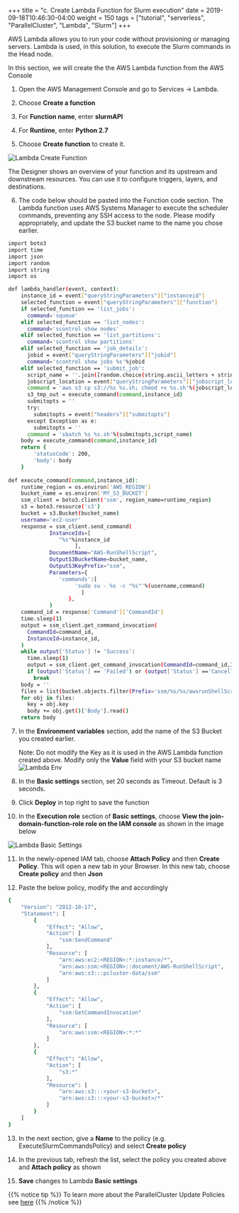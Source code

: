 +++
title = "c. Create Lambda Function for Slurm execution"
date = 2019-09-18T10:46:30-04:00
weight = 150
tags = ["tutorial", "serverless", "ParallelCluster", "Lambda", "Slurm"]
+++


AWS Lambda allows you to run your code without provisioning or managing servers. Lambda is used, in this solution, to execute the Slurm commands in the Head node. 

In this section, we will create the the AWS Lambda function from the AWS Console

1. Open the AWS Management Console and go to Services -> Lambda.

2. Choose **Create a function** 

3. For **Function name**, enter **slurmAPI**

4. For **Runtime**, enter **Python 2.7**

5. Choose **Create function** to create it. 

![Lambda Create Function](/images/serverless/lambda-create-fn.png)

The Designer shows an overview of your function and its upstream and downstream resources. You can use it to configure triggers, layers, and destinations.

6. The code below should be pasted into the Function code section. The Lambda function uses AWS Systems Manager to execute the scheduler commands, preventing any SSH access to the node. Please modify <REGION> appropriately, and update the S3 bucket name to the name you chose earlier.

```bash
import boto3
import time
import json
import random
import string
import os

def lambda_handler(event, context):
    instance_id = event["queryStringParameters"]["instanceid"]
    selected_function = event["queryStringParameters"]["function"]
    if selected_function == 'list_jobs':
      command='squeue'
    elif selected_function == 'list_nodes':
      command='scontrol show nodes'
    elif selected_function == 'list_partitions':
      command='scontrol show partitions'
    elif selected_function == 'job_details':
      jobid = event["queryStringParameters"]["jobid"]
      command='scontrol show jobs %s'%jobid
    elif selected_function == 'submit_job':
      script_name = ''.join([random.choice(string.ascii_letters + string.digits) for n in xrange(10)])
      jobscript_location = event["queryStringParameters"]["jobscript_location"]
      command = 'aws s3 cp s3://%s %s.sh; chmod +x %s.sh'%(jobscript_location,script_name,script_name)
      s3_tmp_out = execute_command(command,instance_id)
      submitopts = ''
      try:
        submitopts = event["headers"]["submitopts"]
      except Exception as e:
        submitopts = ''
      command = 'sbatch %s %s.sh'%(submitopts,script_name)
    body = execute_command(command,instance_id)
    return {
        'statusCode': 200,
        'body': body
    }
    
def execute_command(command,instance_id):
    runtime_region = os.environ['AWS_REGION']
    bucket_name = os.environ['MY_S3_BUCKET']
    ssm_client = boto3.client('ssm', region_name=runtime_region)
    s3 = boto3.resource('s3')
    bucket = s3.Bucket(bucket_name)
    username='ec2-user'
    response = ssm_client.send_command(
             InstanceIds=[
                "%s"%instance_id
                     ],
             DocumentName="AWS-RunShellScript",
             OutputS3BucketName=bucket_name,
             OutputS3KeyPrefix="ssm",
             Parameters={
                'commands':[
                     'sudo su - %s -c "%s"'%(username,command)
                       ]
                   },
             )
    command_id = response['Command']['CommandId']
    time.sleep(1)
    output = ssm_client.get_command_invocation(
      CommandId=command_id,
      InstanceId=instance_id,
    )
    while output['Status'] != 'Success':
      time.sleep(1)
      output = ssm_client.get_command_invocation(CommandId=command_id,InstanceId=instance_id)
      if (output['Status'] == 'Failed') or (output['Status'] =='Cancelled') or (output['Status'] == 'TimedOut'):
        break
    body = ''
    files = list(bucket.objects.filter(Prefix='ssm/%s/%s/awsrunShellScript/0.awsrunShellScript'%(command_id,instance_id)))
    for obj in files:
      key = obj.key
      body += obj.get()['Body'].read()
    return body

```

7. In the **Environment variables** section, add the name of the S3 Bucket you created earlier. 

   Note: Do not modify the Key as it is used in the AWS Lambda function created above. Modify only the **Value** field with your S3 bucket name
![Lambda Env](/images/serverless/lambda-env.png)


8. In the **Basic settings** section, set 20 seconds as Timeout. Default is 3 seconds. 

9. Click **Deploy** in top right to save the function

10. In the **Execution role** section of **Basic settings**, choose **View the join-domain-function-role role on the IAM console**  as shown in the image below

![Lambda Basic Settings](/images/serverless/lambda-basic-set.png)

11. In the newly-opened IAM tab, choose **Attach Policy** and then **Create Policy**. This will open a new tab in your Browser. In this new tab, choose **Create policy** and then **Json**

12. Paste the below policy, modify the **<REGION>** and **<your-s3-bucket>** accordingly

```bash
{
    "Version": "2012-10-17",
    "Statement": [
        {
            "Effect": "Allow",
            "Action": [
                "ssm:SendCommand"
            ],
            "Resource": [
                "arn:aws:ec2:<REGION>:*:instance/*",
                "arn:aws:ssm:<REGION>::document/AWS-RunShellScript",
                "arn:aws:s3:::pcluster-data/ssm"
            ]
        },
        {
            "Effect": "Allow",
            "Action": [
                "ssm:GetCommandInvocation"
            ],
            "Resource": [
                "arn:aws:ssm:<REGION>:*:*"
            ]
        },
        {
            "Effect": "Allow",
            "Action": [
                "s3:*"
            ],
            "Resource": [
                "arn:aws:s3:::<your-s3-bucket>",
                "arn:aws:s3:::<your-s3-bucket>/*"
            ]
        }
    ]
}
```

13. In the next section, give a **Name** to the policy (e.g. ExecuteSlurmCommandsPolicy) and select **Create policy**

14. In the previous tab, refresh the list, select the policy you created above and **Attach policy** as shown

15. **Save** changes to Lambda **Basic settings** 


 
{{% notice tip %}}
To learn more about the ParallelCluster Update Policies see [here](https://docs.aws.amazon.com/parallelcluster/latest/ug/using-pcluster-update.html)
{{% /notice %}}

